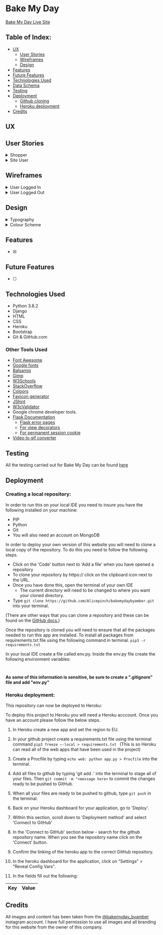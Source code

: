 # Bake My Day

[Bake My Day Live Site](https://bakemydaybyamber.herokuapp.com/)


## Table of Index: 
- [UX](#ux)
   - [User Stories](#user-stories)
   - [Wireframes](#wireframes)
   - [Design](#design)
- [Features](#features)
- [Future Features](#future-features)
- [Technologies Used](#technologies-used)
- [Data Schema](#data-schema)
- [Testing](TESTING.md)
- [Deployment](#deployment)
   - [Github cloning](#creating-a-local-repository)
   - [Heroku deployment](#heroku-deployment)
- [Credits](#credits)
 
## UX


## User Stories
<details><summary>Shopper</summary>
<p>

- As a shopper on bakemyday I would like to be able to view all products available
- As a shopper on bakemyday I would like to be able to view product details
- As a shopper on bakemyday I would like to be able to sort products by category
- As a shopper on bakemyday I would like to be able identiy if there are any deals on the website
- As a shopper on bakemyday I would like to be able to add product to my basket
- As a shopper on bakemyday I would like to be able to view the product I have added to my basket
- As a shopper on bakemyday I would like to be able to create a personalised order
- As a shopper on bakemyday I would like to be able to personalise my order
- As a shopper on bakemyday I would like to be able to search the website and see my results
- As a shopper on bakemyday I would like to be able to easily select the quantity of what I add to my basket
- As a shopper on bakemyday I would like to be able to sort product by name an description
- As a shopper on bakemyday I would like to recieve email confirmation after I have placed an order


</p>
</details>


<details><summary>Site User</summary>
<p>

- As a site user of bakemyday I would like to easily register for an account
- As a site users of bakemyday I would like to easily login and logout
- As a site users of bakemyday I would to easily recover my password incase I forget it
- As a site users of bakemyday I would like to recieve email confirmation after registering
- As a site users of bakemyday I would like to have a personalized user profile
- As a shopper on bakemyday I would like to be able to view my order history after placing an order

</p>
</details>


## Wireframes


<details><summary>User Logged In</summary>
<p>

</p>
</details>

<details><summary>User Logged Out</summary>
<p>

</p>
</details>



## Design 


<details><summary>Typography</summary>
<p>

</p>
</details>

<details><summary>Colour Scheme</summary>
<p>


</p>
</details>

## Features
 
- [x] 

## Future Features

- [ ] 

## Technologies Used

- Python 3.8.2
- Django
- HTML
- CSS
- Heroku
- Bootstrap
- Git & GitHub.com

### Other Tools Used

- [Font Awesome](https://fontawesome.com/) 
- [Google fonts](https://fonts.google.com/) 
- [Balsamiq](https://balsamiq.com/) 
- [Gimp](https://www.gimp.org/) 
- [W3Schools](https://www.w3schools.com/) 
- [StackOverflow](https://stackoverflow.com/) 
- [Coloors](https://coolors.co/) 
- [Favicon generator](https://www.favicon-generator.org/) 
- [JShint](https://jshint.com/) 
- [W3cValidator](https://validator.w3.org/)
- Google chrome developer tools.
- [Flask Documentation](https://flask.palletsprojects.com/en/1.1.x/)
  - [Flask error pages](https://flask.palletsprojects.com/en/1.1.x/patterns/errorpages)
  - [For view decorators](https://flask.palletsprojects.com/en/1.1.x/patterns/viewdecorators/)
  - [For permanent session cookie](https://flask.palletsprojects.com/en/1.1.x/config/)
- [Video to gif converter](https://ezgif.com/video-to-gif)

## Testing

All the testing carried out for Bake My Day can be found [here](TESTING.md)

## Deployment

### Creating a local repository:

In order to run this on your local IDE you need to insure you have the following installed on your machine:

- PIP
- Python
- Git
- You will also need an account on MongoDB 

In order to deploy your own version of this website you will need to clone a local copy of the repository. To do this you need to follow the following steps.

- Click on the 'Code' button next to 'Add a file' when you have opened a repository
- To clone your repository by https:// click on the clipboard icon next to the URL.
- Once you have done this, open the terminal of your own IDE
  - The current directory will need to be changed to where you want your cloned directory.
- Type ```git clone https://github.com/Alicepinch/bakemydaybyamber.git``` into your terminal.

(There are other ways that you can clone a repository and these can be found on the [GitHub docs.](https://docs.github.com/en/github/creating-cloning-and-archiving-repositories))

Once the repository is cloned you will need to ensure that all the packages needed to run this app are installed. To install all packages from requirements.txt file using the following command in terminal.
``` pip3 -r requirements.txt ```

In your local IDE create a file called env.py.
Inside the env.py file create the following environment variables: 

``` 


```

**As some of this information is sensitive, be sure to create a ".gitignore" file and add "env.py"**

### Heroku deployment:

This repository can now be deployed to Heroku:

To deploy this project to Heroku you will need a Heroku acccount.
Once you have an account please follow the below steps. 

1. In Heroku create a new app and set the region to EU. 

2. In your github project create a requirements.txt file using the terminal command ```pip3 freeze —-local > requirements.txt ``` (This is so Heroku can read all of the web apps that have been used in the project)

3. Create a Procfile by typing ```echo web: python app.py > Procfile``` into the terminal.

4. Add all files to github by typing 'git add .' into the terminal to stage all of your files. Then ```git commit -m "<message here>``` to commit the changes ready to be pushed to GitHub.

5. When all your files are ready to be pushed to github, type ```git push``` in the terminal.

6. Back on your Heroku dashboard for your application, go to 'Deploy'.

7. Within this section, scroll down to 'Deployment method' and select 'Connect to GitHub'

8. In the 'Connect to GitHub' section below - search for the github repository name. When you see the repository name click on the 'Connect' button.

9. Confirm the linking of the heroku app to the correct GitHub repository.

10. In the heroku dashboard for the application, click on "Settings" > "Reveal Config Vars".

11. In the fields fill out the following:

| Key | Value |
 --- | ---



## Credits

All images and content has been taken from the [@bakemyday_byamber](https://www.instagram.com/bakemyday_byamber/) instagram account. 
I have full permission to use all images and all branding for this website from the owner of this company. 
